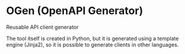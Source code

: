 # OGen (**O**penAPI **Gen**erator)
Reusable API client generator

The tool itself is created in Python, but it is generated using a template engine (Jinja2), so it is possible to generate clients in other languages.
